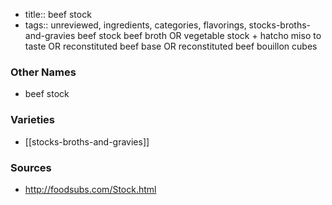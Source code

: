 - title:: beef stock
- tags:: unreviewed, ingredients, categories, flavorings, stocks-broths-and-gravies
beef stock beef broth OR vegetable stock + hatcho miso to taste OR reconstituted beef base OR reconstituted beef bouillon cubes

### Other Names

* beef stock

### Varieties

* [[stocks-broths-and-gravies]]

### Sources
* http://foodsubs.com/Stock.html
